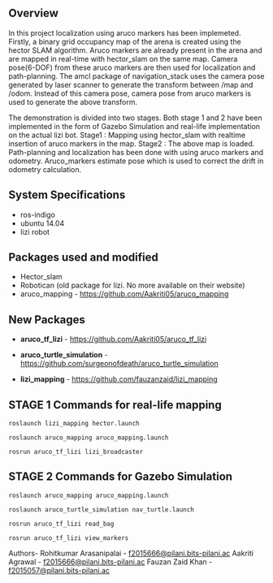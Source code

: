 ## Overview
In this project localization using aruco markers has been implemeted. Firstly, a binary grid occupancy map of the arena is created using the hector SLAM algorithm. Aruco markers are already present in the arena and are mapped in real-time with hector_slam on the same map. Camera pose(6-DOF) from these aruco markers are then used for localization and path-planning. The amcl package of navigation_stack uses the camera pose generated by laser scanner to generate the transform between /map and /odom. Instead of this camera pose, camera pose from aruco markers is used to generate the above transform.

The demonstration is divided into two stages. Both stage 1 and 2 have been implemented in the form of Gazebo Simulation and real-life implementation on the actual lizi bot. 
Stage1 : Mapping using hector_slam with realtime insertion of aruco markers in the map.
Stage2 : The above map is loaded. Path-planning and localization has been done with using aruco markers and odometry. Aruco_markers estimate pose which is used to correct the drift in odometry calculation.

## System Specifications
* ros-indigo
* ubuntu 14.04
* lizi robot

## Packages used and modified
* Hector_slam 
* Robotican (old package for lizi. No more available on their website)
* aruco_mapping - https://github.com/Aakriti05/aruco_mapping 

## New Packages
* __aruco_tf_lizi__ - https://github.com/Aakriti05/aruco_tf_lizi

* __aruco_turtle_simulation__ - https://github.com/surgeonofdeath/aruco_turtle_simulation
   
* __lizi_mapping__ - https://github.com/fauzanzaid/lizi_mapping

## STAGE 1 Commands for real-life mapping
`roslaunch lizi_mapping hector.launch`

`roslaunch aruco_mapping aruco_mapping.launch`

`rosrun aruco_tf_lizi lizi_broadcaster`

## STAGE 2 Commands for Gazebo Simulation
`roslaunch aruco_mapping aruco_mapping.launch`

`roslaunch aruco_turtle_simulation nav_turtle.launch`

`rosrun aruco_tf_lizi read_bag` 

`rosrun aruco_tf_lizi view_markers`  


Authors- 
Rohitkumar Arasanipalai - f2015666@pilani.bits-pilani.ac
Aakriti Agrawal - f2015666@pilani.bits-pilani.ac
Fauzan Zaid Khan - f2015057@pilani.bits-pilani.ac


